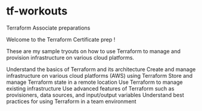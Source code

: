 # tf-workouts
Terraform Associate preparations

Welcome to the Terraform Certificate prep ! 

These are my sample tryouts on how to use Terraform to manage and provision infrastructure on various cloud platforms. 

Understand the basics of Terraform and its architecture
Create and manage infrastructure on various cloud platforms (AWS) using Terraform
Store and manage Terraform state in a remote location
Use Terraform to manage existing infrastructure
Use advanced features of Terraform such as provisioners, data sources, and input/output variables
Understand best practices for using Terraform in a team environment
